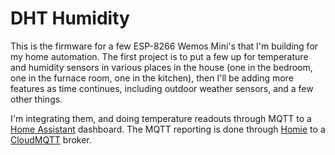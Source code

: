 # DHT Humidity
This is the firmware for a few ESP-8266 Wemos Mini's that I'm building for my home automation.  The first project is to put a few up for temperature and humidity sensors in various places in the house (one in the bedroom, one in the furnace room, one in the kitchen), then I'll be adding more features as time continues, including outdoor weather sensors, and a few other things.

I'm integrating them, and doing temperature readouts through MQTT to a [Home Assistant](https://home-assistant.io/) dashboard. The MQTT reporting is done through [Homie](https://github.com/marvinroger/homie-esp8266) to a [CloudMQTT](https://www.cloudmqtt.com/) broker.

